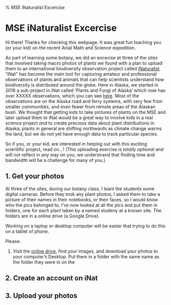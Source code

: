 % MSE iNaturalist Excercise

# MSE iNaturalist Excercise

Hi there! Thanks for checking this webpage. It was great fun teaching
you (or your kid) on the recent Anial Math and Science expedition. 

As part of learning some botany, we did an excecise at three of the
sites that involved taking macro photos of plants we found with a plan
to upload them to an international biodiversity observation project
called [iNaturalist](https://inaturalist.org/). “iNat” has become the
main tool for capturing amateur and professional observations of
plants and animals that can help scientists understand how
biodiversity is distributed around the globe.  Here in Alaska, we
started in 2016 a sub-project in iNat called ‘Plants and Fungi of
Alaska’ which now has over XXXXX observations, which you can see
[here](XXXX). Most of the observations are on the Alaska road and
ferry systems, with very few from smaller communities, and even fewer
from remote areas of the Alaskan bush. We thought that getting kids to
take pictures of plants on the MSE and later upload them to iNat would
be a great way to involve kids in a real science project _and_ to
create precious data about plant distributions in Alaska; plants in
general are shifting northwards as climate change warms the land, but
we do not yet have enough data to track particular species.

So if you, or your kid, are interested in helping out with this
exciting scientific project, read on...!  (This uploading exercise is
_totally optional_ and will not reflect in any way on you; we
understrand that finding time and bandwidth will be a challenge for
many of you.)

## 1. Get your photos

At three of the sites, during our botany class, I leant the students
some digital cameras. Before they took any plant photos, I asked them
to take a picture of their names in their notebooks, or their faces,
so I would know who the pics belonged to. I’ve now looked at all the
pics and put them in folders, one for each plant taken by a named
studeny at a known site.  The folders are in a online drive (a Google
Drive).  

Working on a laptop or desktop computer will be easier that trying to
do this on a tablet of phone.

Please:

 1. Visit the [online drive](XXXX), find your images, and download
    your photos to your computer’s Desktop.  Put them in a folder with
    the same name as the folder they were in on the



## 2. Create an account on iNat

## 3. Upload your photos

